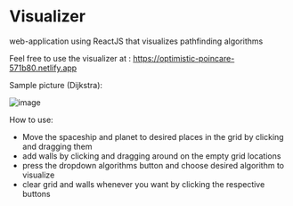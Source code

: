# Visualizer
web-application using ReactJS that visualizes pathfinding algorithms 

Feel free to use the visualizer at : https://optimistic-poincare-571b80.netlify.app

Sample picture (Dijkstra):

![image](https://user-images.githubusercontent.com/87501612/130726240-c882bf90-95ec-4303-9802-d910c5871e31.png)

How to use:
- Move the spaceship and planet to desired places in the grid by clicking and dragging them
- add walls by clicking and dragging around on the empty grid locations
- press the dropdown algorithms button and choose desired algorithm to visualize
- clear grid and walls whenever you want by clicking the respective buttons



